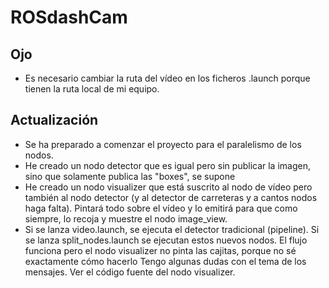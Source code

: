 # ROSdashCam

## Ojo
- Es necesario cambiar la ruta del vídeo en los ficheros .launch porque tienen la ruta local de mi equipo.

## Actualización
- Se ha preparado a comenzar el proyecto para el paralelismo de los nodos.
- He creado un nodo detector que es igual pero sin publicar la imagen, sino que solamente publica las "boxes", se supone
- He creado un nodo visualizer que está suscrito al nodo de vídeo pero también al nodo detector (y al detector de carreteras
y a cantos nodos haga falta). Pintará todo sobre el vídeo y lo emitirá para que como siempre, lo recoja y muestre el nodo
image_view.
- Si se lanza video.launch, se ejecuta el detector tradicional (pipeline). Si se lanza split_nodes.launch se ejecutan
estos nuevos nodos. El flujo funciona pero el nodo visualizer no pinta las cajitas, porque no sé exactamente cómo hacerlo
Tengo algunas dudas con el tema de los mensajes. Ver el código fuente del nodo visualizer.
